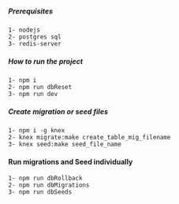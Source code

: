 ##### Prerequisites

    1- nodejs
    2- postgres sql
    3- redis-server

##### How to run the project

    1- npm i
    2- npm run dbReset
    3- npm run dev

##### Create migration or seed files

    1- npm i -g knex
    2- knex migrate:make create_table_mig_filename
    3- knex seed:make seed_file_name

#### Run migrations and Seed individually

    1- npm run dbRollback
    2- npm run dbMigrations
    3- npm run dbSeeds
